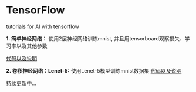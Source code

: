# TensorFlow
tutorials for AI with tensorflow

**1. 简单神经网络：** 使用2层神经网络训练mnist, 并且用tensorboard观察损失、学习率以及其他参数

[代码以及说明](https://github.com/figure-it-out/TensorFlow/tree/master/mnist)

**2. 卷积神经网络：Lenet-5:** 使用Lenet-5模型训练mnist数据集
[代码以及说明](https://github.com/figure-it-out/TensorFlow/tree/master/mnist_cnn)


持续更新中...



